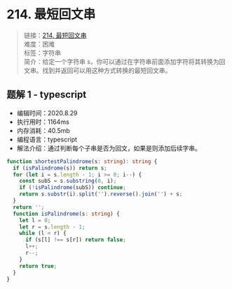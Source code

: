 # 214. 最短回文串

> 链接：[214. 最短回文串](https://leetcode-cn.com/problems/shortest-palindrome/)  
> 难度：困难  
> 标签：字符串  
> 简介：给定一个字符串 s，你可以通过在字符串前面添加字符将其转换为回文串。找到并返回可以用这种方式转换的最短回文串。

## 题解 1 - typescript

- 编辑时间：2020.8.29
- 执行用时：1164ms
- 内存消耗：40.5mb
- 编程语言：typescript
- 解法介绍：通过判断每个子串是否为回文，如果是则添加后续字串。

```typescript
function shortestPalindrome(s: string): string {
  if (isPalindrome(s)) return s;
  for (let i = s.length - 1; i >= 0; i--) {
    const subS = s.substring(0, i);
    if (!isPalindrome(subS)) continue;
    return s.substr(i).split('').reverse().join('') + s;
  }
  return '';
  function isPalindrome(s: string) {
    let l = 0;
    let r = s.length - 1;
    while (l < r) {
      if (s[l] !== s[r]) return false;
      l++;
      r--;
    }
    return true;
  }
}
```
